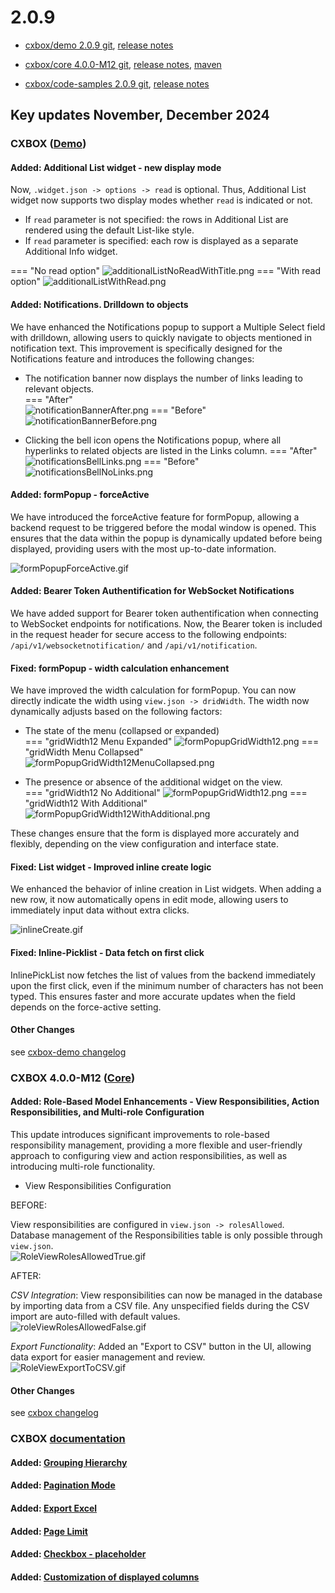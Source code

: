 # 2.0.9

* [cxbox/demo 2.0.9 git](https://github.com/CX-Box/cxbox-demo/tree/v.2.0.9), [release notes](https://github.com/CX-Box/cxbox-demo/releases/tag/v.2.0.9)

* [cxbox/core 4.0.0-M12 git](https://github.com/CX-Box/cxbox/tree/cxbox-4.0.0-M12), [release notes](https://github.com/CX-Box/cxbox/releases/tag/cxbox-4.0.0-M12), [maven](https://central.sonatype.com/artifact/org.cxbox/cxbox-starter-parent/4.0.0-M12)

* [cxbox/code-samples 2.0.9 git](https://github.com/CX-Box/cxbox-code-samples/tree/v.2.0.9), [release notes](https://github.com/CX-Box/cxbox-code-samples/releases/tag/v.2.0.9)

## **Key updates November, December 2024**

### CXBOX ([Demo](http://demo.cxbox.org))  

#### Added: Additional List widget - new display mode  

Now, `.widget.json -> options -> read` is optional. Thus, Additional List widget now supports two display modes whether `read` is indicated or not.  

 * If `read` parameter is not specified: the rows in Additional List are rendered using the default List-like style.  
 * If `read` parameter is specified: each row is displayed as a separate Additional Info widget.  

=== "No read option"
    ![additionalListNoReadWithTitle.png](v2.0.9/additionalListNoReadWithTitle.png)
=== "With read option"
    ![additionalListWithRead.png](v2.0.9/additionalListWithRead.png)

#### Added: Notifications. Drilldown to objects  

We have enhanced the Notifications popup to support a Multiple Select field with drilldown, allowing users to quickly navigate to objects mentioned in notification text. This improvement is specifically designed for the Notifications feature and introduces the following changes:  

* The notification banner now displays the number of links leading to relevant objects.  
=== "After"    
    ![notificationBannerAfter.png](v2.0.9/notificationBannerAfter.png)
=== "Before"  
    ![notificationBannerBefore.png](v2.0.9/notificationBannerBefore.png)  

* Clicking the bell icon opens the Notifications popup, where all hyperlinks to related objects are listed in the Links column. 
=== "After"
      ![notificationsBellLinks.png](v2.0.9/notificationsBellLinks.png)
=== "Before"
      ![notificationsBellNoLinks.png](v2.0.9/notificationsBellNoLinks.png)  

<!-- #### Added: Drilldown - custom menu  

Drilldowns now feature a custom menu that appears on hover, offering two options:  

* Open in a New Tab: Open the drilldown link in a new browser tab.
* Copy Link Address: Copy the drilldown link to the clipboard.  

*Limitations*:  

* Drilldowns with built-in filtering (to-view-with-fields-filtration) are currently not supported for the "Open in a New Tab" option.  
* The custom menu is not yet supported for the Stats Block widget.  
-->  

#### Added: formPopup - forceActive  

We have introduced the forceActive feature for formPopup, allowing a backend request to be triggered before the modal window is opened. This ensures that the data within the popup is dynamically updated before being displayed, providing users with the most up-to-date information.  

![formPopupForceActive.gif](v2.0.9/formPopupForceActive.gif)  

#### Added: Bearer Token Authentification for WebSocket Notifications  

We have added support for Bearer token authentification when connecting to WebSocket endpoints for notifications. Now, the Bearer token is included in the request header for secure access to the following endpoints: `/api/v1/websocketnotification/` and `/api/v1/notification`.  

#### Fixed: formPopup - width calculation enhancement  

We have improved the width calculation for formPopup. You can now directly indicate the width using `view.json -> dridWidth`. The width now dynamically adjusts based on the following factors:  

* The state of the menu (collapsed or expanded)  
=== "gridWidth12 Menu Expanded"
    ![formPopupGridWidth12.png](v2.0.9/formPopupGridWidth12.png)
=== "gridWidth Menu Collapsed"  
    ![formPopupGridWidth12MenuCollapsed.png](v2.0.9/formPopupGridWidth12MenuCollapsed.png)  

* The presence or absence of the additional widget on the view.  
=== "gridWidth12 No Additional"
    ![formPopupGridWidth12.png](v2.0.9/formPopupGridWidth12.png)
=== "gridWidth12 With Additional"
    ![formPopupGridWidth12WithAdditional.png](v2.0.9/formPopupGridWidth12WithAdditional.png)

These changes ensure that the form is displayed more accurately and flexibly, depending on the view configuration and interface state.  

#### Fixed: List widget - Improved inline create logic  

We enhanced the behavior of inline creation in List widgets. When adding a new row, it now automatically opens in edit mode, allowing users to immediately input data without extra clicks.  

![inlineCreate.gif](v2.0.9/inlineCreate.gif)  

#### Fixed: Inline-Picklist - Data fetch on first click  

InlinePickList now fetches the list of values from the backend immediately upon the first click, even if the minimum number of characters has not been typed. This ensures faster and more accurate updates when the field depends on the force-active setting.  

#### Other Changes
see [cxbox-demo changelog](https://github.com/CX-Box/cxbox-demo/releases/tag/v.2.0.9)


### CXBOX 4.0.0-M12 ([Core](https://github.com/CX-Box/cxbox/tree/cxbox-4.0.0-M12))   

#### Added: Role-Based Model Enhancements - View Responsibilities, Action Responsibilities, and Multi-role Configuration  

This update introduces significant improvements to role-based responsibility management, providing a more flexible and user-friendly approach to configuring view and action responsibilities, as well as introducing multi-role functionality.  

* View Responsibilities Configuration  

BEFORE:  

View responsibilities are configured in `view.json -> rolesAllowed`.
Database management of the Responsibilities table is only possible through `view.json`.  
![RoleViewRolesAllowedTrue.gif](v2.0.9/RoleViewRolesAllowedTrue.gif)  

AFTER:  

*CSV Integration*: View responsibilities can now be managed in the database by importing data from a CSV file. Any unspecified fields during the CSV import are auto-filled with default values.  
![roleViewRolesAllowedFalse.gif](v2.0.9/roleViewRolesAllowedFalse.gif)  

*Export Functionality*: Added an "Export to CSV" button in the UI, allowing data export for easier management and review.  
![RoleViewExportToCSV.gif](v2.0.9/RoleViewExportToCSV.gif)  

<!--* Action Responsibility Configuration  

BEFORE: 
  * Security Layer: Action availability is tied only to a business component (BC) and determined by backend logic using `.available(bc -> true/false/any business logic)`.
  * UI Layer: Action visibility (e.g., buttons on widgets) was managed in `widget.json -> include -> actionGroups`. However, hiding a button did not restrict access to the action via the API if it was available in the security layer.  
AFTER:
  * Database Integration: Action availability for roles is now stored in a new Actions Responsibilities table in the database and displayed in the UI.  
  * Security Layer Update: This layer now consists of two sub-layers, both of which must grant access for an action to be available:
    * New Layer: Verifies action availability based on settings in the Actions Responsibilities widget in the UI.
    * Existing Layer: Retains the `.available(bc -> true/false/any business logic)`.
  * UI Layer Update: Action visibility is no longer configured in widget.json. Instead, it is controlled by settings in the Actions Responsibilities widget in the UI.  

* Multirole Configuration  

BEFORE:
   * Login Behavior. The backend returned an activeRole parameter indicating the user's active role (e.g., "activeRole": "CXBOX_USER").
   * UI Behavior. The UI displayed a checkbox for the active role, and users could switch roles via a request sent to the backend.  
AFTER: 
   * Login Behavior. The backend sends activeRole: null, and the UI ignores this value. All roles available to the user are sent in the roles list. The content of requests includes all views accessible by any of the user's roles. 
   * UI Behavior. Checkboxes for all roles are displayed but are disabled, preventing role switching. Requests to the backend for role switching are no longer triggered.  


#### Added: New Class with Extended Dictionary Suppot  

We have replaced the LOV (List of Values) mechanism with a more flexible Dictionary structure for managing reference data.  

We introduced a new base class to handle dictionaries, with support for specific subclasses to represent different types of dictionaries.
We have also unified handling of dictionaries across Entity and DTO layers, ensuring consistency.
Also, we enabled storing constants within subclasses for streamlined use in business logic.  
-->

#### Other Changes
see [cxbox changelog](https://github.com/CX-Box/cxbox/releases/tag/cxbox-4.0.0-M12)

### CXBOX [documentation](https://doc.cxbox.org/)  

#### Added: [Grouping Hierarchy](https://doc.cxbox.org/widget/type/groupinghierarchy/groupinghierarchy/)  
#### Added: [Pagination Mode](https://doc.cxbox.org/widget/type/property/pagination/pagination/)  
#### Added: [Export Excel](https://doc.cxbox.org/widget/type/property/export/excel/excel/)  
#### Added: [Page Limit](https://doc.cxbox.org/widget/type/property/defaultlimitpage/defaultlimitpage/)  
#### Added: [Checkbox - placeholder](https://doc.cxbox.org/widget/fields/field/checkbox/checkbox/?h=check#placeholder)  
#### Added: [Customization of displayed columns](https://doc.cxbox.org/widget/type/list/list/#customization-of-displayed-columns) 